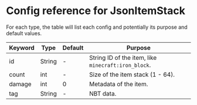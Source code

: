 # Config reference for JsonItemStack

For each type, the table will list each config and potentially its purpose and default values.

| Keyword | Type | Default | Purpose |
|---|---|---|---|
| id | String | - | String ID of the item, like `minecraft:iron_block`. |
| count | int | - | Size of the item stack (1 - 64). |
| damage | int | 0 | Metadata of the item. |
| tag | String | - | NBT data. |
